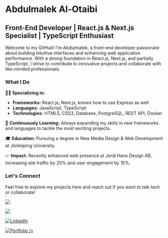 # Abdulmalek Al-Otaibi

## Front-End Developer | React.js & Next.js Specialist | TypeScript Enthusiast

Welcome to my GitHub! I'm Abdulmalek, a front-end developer passionate about building intuitive interfaces and enhancing web application performance. With a strong foundation in React.js, Next.js, and partially TypeScript, I strive to contribute to innovative projects and collaborate with like-minded professionals.

### What I Do

👨‍💻 **Specializing in:**
- **Frameworks:** React.js, Next.js, knows how to use Express as well
- **Languages:** JavaScript, TypeScript
- **Technologies:** HTML5, CSS3, Database, PostgreSQL, REST API, Docker

🌱 **Continuously Learning:** Always expanding my skills in new frameworks and languages to tackle the most exciting projects.

🎓 **Education:** Pursuing a degree in New Media Design & Web Development at Jönköping University.

📈 **Impact:** Recently enhanced web presence at Jordi Hans Design AB, increasing site traffic by 20% and user engagement by 15%.

### Let's Connect

Feel free to explore my projects here and reach out if you want to talk tech or collaborate!

<a href="http://www.linkedin.com/in/abdulmalek-alotaibi"><img src="https://img.shields.io/badge/LinkedIn-0077B5?style=for-the-badge&logo=linkedin&logoColor=white" type="image/svg+xml" /></a>

<a href="https://otaipro.github.io/Portfolio/"><img src="https://img.shields.io/badge/Portfolio-1E90FF?style=for-the-badge&logo=GoogleChrome&logoColor=white" type="image/svg+xml" /></a>


<a href="http://www.linkedin.com/in/abdulmalek-alotaibi">![LinkedIn](https://img.shields.io/badge/LinkedIn-0077B5?style=for-the-badge&logo=linkedin&logoColor=white) </a>

<a href="https://otaipro.github.io/Portfolio/">![Portfolio](https://img.shields.io/badge/Portfolio-1E90FF?style=for-the-badge&logo=GoogleChrome&logoColor=white) /></a>
